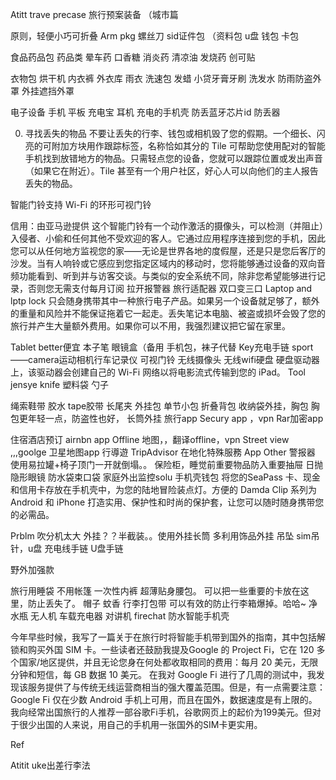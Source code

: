 Atitt  trave precase  旅行预案装备 （城市篇

原则，轻便小巧可折叠
Arm pkg 螺丝刀
sid证件包 （资料包 u盘 钱包 卡包

食品药品包
药品类 晕车药 口香糖 消炎药 清凉油 发烧药
创可贴


衣物包  烘干机
内衣裤 外衣库 雨衣
洗速包 发蜡  小贷牙膏牙刷 洗发水 
防雨防盗外罩  外挂遮挡外罩

电子设备 手机 平板 充电宝 耳机 充电的手机壳
防丢蓝牙芯片id 防丢器

0. 寻找丢失的物品
不要让丢失的行李、钱包或相机毁了您的假期。一个细长、闪亮的可附加方块用作跟踪标签，名称恰如其分的 Tile 可帮助您使用配对的智能手机找到放错地方的物品。只需轻点您的设备，您就可以跟踪位置或发出声音（如果它在附近）。Tile 甚至有一个用户社区，好心人可以向他们的主人报告丢失的物品。
 
 
智能门铃支持 Wi-Fi 的环形可视门铃

信用：由亚马逊提供
这个智能门铃有一个动作激活的摄像头，可以检测（并阻止）入侵者、小偷和任何其他不受欢迎的客人。它通过应用程序连接到您的手机，因此您可以从任何地方监视您的家——无论是世界各地的度假屋，还是只是您后客厅的沙发。当有人响铃或它感应到您指定区域内的移动时，您将能够通过设备的双向音频功能看到、听到并与访客交谈。与类似的安全系统不同，除非您希望能够进行记录，否则您无需支付每月订阅
拉开报警器
旅行适配器 双口变三口
Laptop and lptp lock
只会随身携带其中一种旅行电子产品。如果另一个设备就足够了，额外的重量和风险并不能保证拖着它一起走。丢失笔记本电脑、被盗或损坏会毁了您的旅行并产生大量额外费用。如果你可以不用，我强烈建议把它留在家里。

Tablet better便宜
本子笔   眼镜盒（备用  手机包，袜子代替
Key充电手链  sport——camera运动相机行车记录仪
可视门铃  无线摄像头
无线wifi硬盘
硬盘驱动器上，该驱动器会创建自己的 Wi-Fi 网络以将电影流式传输到您的 iPad。
Tool
jensye knife 塑料袋 勺子 

绳索鞋带 胶水  tape胶带 长尾夹
外挂包   单节小包  折叠背包
收纳袋外挂，胸包
胸包更年轻一点，防盗性也好，
长筒外挂
旅行app
Secury app ，vpn Rar加密app

住宿酒店预订  airnbn app
Offline 地图，，翻译offline，vpn
Street view ,,,goolge 卫星地图app
行導遊 TripAdvisor
在地化特殊服務 App
Other
警报器 使用易拉罐+椅子顶门一开就倒塌。。
保险柜，睡觉前重要物品防入重要抽屉
日抛隐形眼镜   防水袋束口袋
家庭外出监控solu
手机壳钱包
将您的SeaPass 卡、现金和信用卡存放在手机壳中，为您的陆地冒险装点灯。方便的 Damda Clip 系列为 Android 和 iPhone 打造实用、保护性和时尚的保护套，让您可以随时随身携带您的必需品。

Prblm
吹分机太大 外挂？？半截装。。使用外挂长筒
多利用饰品外挂 
吊坠 sim吊针，u盘   充电线手链  U盘手链 

野外加强款

旅行用睡袋 不用帐篷  一次性内裤
超薄贴身腰包。
可以把一些重要的卡放在这里，防止丢失了。
帽子  蚊香
行李打包带
可以有效的防止行李箱爆掉。哈哈~
净水瓶
无人机  车载充电器
对讲机  firechat  防水智能手机壳

今年早些时候，我写了一篇关于在旅行时将智能手机带到国外的指南，其中包括解锁和购买外国 SIM 卡。一些读者还鼓励我提及Google 的 Project Fi，它在 120 多个国家/地区提供，并且无论您身在何处都收取相同的费用：每月 20 美元，无限分钟和短信，每 GB 数据 10 美元。
在我对 Google Fi 进行了几周的测试中，我发现该服务提供了与传统无线运营商相当的强大覆盖范围。但是，有一点需要注意：Google Fi 仅在少数 Android 手机上可用，而且在国外，数据速度是有上限的。我向经常出国旅行的人推荐一部谷歌Fi手机，谷歌网页上的起价为199美元。但对于很少出国的人来说，用自己的手机用一张国外的SIM卡更实用。

Ref


Atitit uke出差行李法


